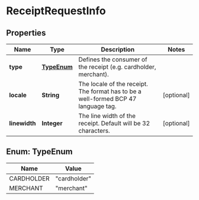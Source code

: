 

# ReceiptRequestInfo

## Properties

Name | Type | Description | Notes
------------ | ------------- | ------------- | -------------
**type** | [**TypeEnum**](#TypeEnum) | Defines the consumer of the receipt (e.g. cardholder, merchant). | 
**locale** | **String** | The locale of the receipt. The format has to be a well-formed BCP 47 language tag. |  [optional]
**linewidth** | **Integer** | The line width of the receipt. Default will be 32 characters. |  [optional]



## Enum: TypeEnum

Name | Value
---- | -----
CARDHOLDER | &quot;cardholder&quot;
MERCHANT | &quot;merchant&quot;



